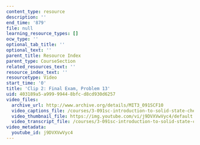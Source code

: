 ```yaml
---
content_type: resource
description: ''
end_time: '879'
file: null
learning_resource_types: []
ocw_type: ''
optional_tab_title: ''
optional_text: ''
parent_title: Resource Index
parent_type: CourseSection
related_resources_text: ''
resource_index_text: ''
resourcetype: Video
start_time: '0'
title: 'Clip 2: Final Exam, Problem 13'
uid: 403189a5-a999-9944-8bfc-d8cd930d6257
video_files:
  archive_url: http://www.archive.org/details/MIT3_091SCF10
  video_captions_file: /courses/3-091sc-introduction-to-solid-state-chemistry-fall-2010/500213a7c83657dcb654344e67b79c68_j9DVXVwVyc4.vtt
  video_thumbnail_file: https://img.youtube.com/vi/j9DVXVwVyc4/default.jpg
  video_transcript_file: /courses/3-091sc-introduction-to-solid-state-chemistry-fall-2010/d3af7f27fa856796a7ae9093f43fba6b_j9DVXVwVyc4.pdf
video_metadata:
  youtube_id: j9DVXVwVyc4
---
```

